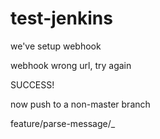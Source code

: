 # test-jenkins

we've setup webhook

webhook wrong url, try again

SUCCESS!

now push to a non-master branch

feature/parse-message/_
